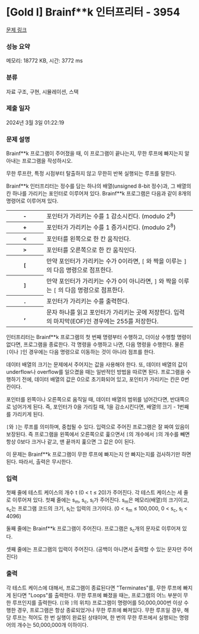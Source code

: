 # [Gold I] Brainf**k 인터프리터 - 3954 

[문제 링크](https://www.acmicpc.net/problem/3954) 

### 성능 요약

메모리: 18772 KB, 시간: 3772 ms

### 분류

자료 구조, 구현, 시뮬레이션, 스택

### 제출 일자

2024년 3월 3일 01:22:19

### 문제 설명

<p>Brainf**k 프로그램이 주어졌을 때, 이 프로그램이 끝나는지, 무한 루프에 빠지는지 알아내는 프로그램을 작성하시오.</p>

<p>무한 루프란, 특정 시점부터 탈출하지 않고 무한히 반복 실행되는 루프를 말한다.</p>

<p>Brainf**k 인터프리터는 정수를 담는 하나의 배열(unsigned 8-bit 정수)과, 그 배열의 칸 하나를 가리키는 포인터로 이루어져 있다. Brainf**k 프로그램은 다음과 같이 8개의 명령어로 이루어져 있다.</p>

<table class="table table-bordered" style="width:100%">
	<tbody>
		<tr>
			<th style="width:20%"><code>-</code></th>
			<td style="width:80%">포인터가 가리키는 수를 1 감소시킨다. (modulo 2<sup>8</sup>)</td>
		</tr>
		<tr>
			<th><code>+</code></th>
			<td>포인터가 가리키는 수를 1 증가시킨다. (modulo 2<sup>8</sup>)</td>
		</tr>
		<tr>
			<th><code><</code></th>
			<td>포인터를 왼쪽으로 한 칸 움직인다.</td>
		</tr>
		<tr>
			<th><code>></code></th>
			<td>포인터를 오른쪽으로 한 칸 움직인다.</td>
		</tr>
		<tr>
			<th><code>[</code></th>
			<td>만약 포인터가 가리키는 수가 0이라면, <code data-stringify-type="code">[</code> 와 짝을 이루는 <code data-stringify-type="code">]</code> 의 다음 명령으로 점프한다.</td>
		</tr>
		<tr>
			<th><code>]</code></th>
			<td>만약 포인터가 가리키는 수가 0이 아니라면, <code data-stringify-type="code">]</code> 와 짝을 이루는 <code data-stringify-type="code">[</code> 의 다음 명령으로 점프한다.</td>
		</tr>
		<tr>
			<th>.</th>
			<td>포인터가 가리키는 수를 출력한다.</td>
		</tr>
		<tr>
			<th>,</th>
			<td>문자 하나를 읽고 포인터가 가리키는 곳에 저장한다. 입력의 마지막(EOF)인 경우에는 255를 저장한다.</td>
		</tr>
	</tbody>
</table>

<p>인터프리터는 Brainf**k 프로그램의 첫 번째 명령부터 수행하고, 더이상 수행할 명령이 없다면, 프로그램을 종료한다. 각 명령을 수행하고 나면, 다음 명령을 수행한다. 물론 <code>[</code>이나 <code>]</code>인 경우에는 다음 명령으로 이동하는 것이 아니라 점프를 한다.</p>

<p>데이터 배열의 크기는 문제에서 주어지는 값을 사용해야 한다. 또, 데이터 배열의 값이 underflow나 overflow를 일으켰을 때는 일반적인 방법을 따르면 된다. 프로그램을 수행하기 전에, 데이터 배열의 값은 0으로 초기화되어 있고, 포인터가 가리키는 칸은 0번 칸이다.</p>

<p>포인터를 왼쪽이나 오른쪽으로 움직일 때, 데이터 배열의 범위를 넘어간다면, 반대쪽으로 넘어가게 된다. 즉, 포인터가 0을 가리킬 때, 1을 감소시킨다면, 배열의 크기 - 1번째를 가리키게 된다.</p>

<p><code>[</code>와 <code>]</code>는 루프를 의미하며, 중첩될 수 있다. 입력으로 주어진 프로그램은 잘 짜여 있음이 보장된다. 즉 프로그램을 왼쪽에서 오른쪽으로 훑으면서 <code>[</code>의 개수에서 <code>]</code>의 개수를 빼면 항상 0보다 크거나 같고, 맨 끝까지 훑으면 그 값은 0이 된다.</p>

<p>이 문제는 Brainf**k 프로그램이 무한 루프에 빠지는지 안 빠지는지를 검사하기만 하면 된다. 따라서, 출력은 무시한다.</p>

### 입력 

 <p>첫째 줄에 테스트 케이스의 개수 t (0 < t ≤ 20)가 주어진다. 각 테스트 케이스는 세 줄로 이루어져 있다. 첫째 줄에는 s<sub>m</sub>, s<sub>c</sub>, s<sub>i</sub>가 주어진다. s<sub>m</sub>은 메모리(배열)의 크기이고, s<sub>c</sub>는 프로그램 코드의 크기, s<sub>i</sub>는 입력의 크기이다. (0 < s<sub>m</sub> ≤ 100,000, 0 < s<sub>c</sub>, s<sub>i</sub> < 4096)</p>

<p>둘째 줄에는 Brainf**k 프로그램이 주어진다. 프로그램은 s<sub>c</sub>개의 문자로 이루어져 있다.</p>

<p>셋째 줄에는 프로그램의 입력이 주어진다. (공백이 아니면서 출력할 수 있는 문자만 주어진다)</p>

### 출력 

 <p>각 테스트 케이스에 대해서, 프로그램이 종료된다면 "Terminates"를, 무한 루프에 빠지게 된다면 "Loops"를 출력한다. 무한 루프에 빠졌을 때는, 프로그램의 어느 부분이 무한 루프인지를 출력한다. (<code>[</code>와 <code>]</code>의 위치) 프로그램이 명령어를 50,000,000번 이상 수행한 경우, 프로그램은 항상 종료되었거나 무한 루프에 빠져있다. 무한 루프일 경우, 해당 루프는 적어도 한 번 실행이 완료된 상태이며, 한 번의 무한 루프에서 실행되는 명령어의 개수는 50,000,000개 이하이다.</p>

